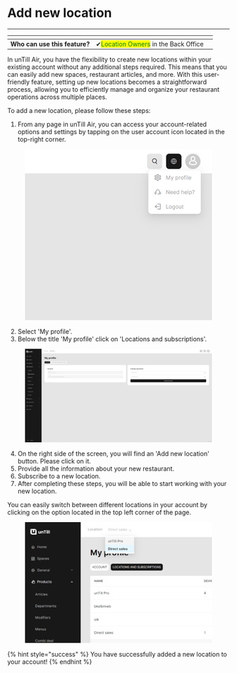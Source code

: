 # Add new location

***

<table data-card-size="large" data-view="cards"><thead><tr><th></th><th></th><th></th></tr></thead><tbody><tr><td><strong>Who can use this feature?</strong></td><td><span data-gb-custom-inline data-tag="emoji" data-code="2714">✔</span><mark style="color:green;">Location Owners</mark> in the Back Office</td><td></td></tr></tbody></table>

In unTill Air, you have the flexibility to create new locations within your existing account without any additional steps required. This means that you can easily add new spaces, restaurant articles, and more. With this user-friendly feature, setting up new locations becomes a straightforward process, allowing you to efficiently manage and organize your restaurant operations across multiple places.

To add a new location, please follow these steps:

1. From any page in unTill Air, you can access your account-related options and settings by tapping on the user account icon located in the top-right corner.

<figure><img src="../../images/Screenshot (14).png" alt="" width="551"><figcaption></figcaption></figure>

2. Select 'My profile'.
3. Below the title 'My profile' click on 'Locations and subscriptions'.

<figure><img src="../../images/Screenshot (15).png" alt=""><figcaption></figcaption></figure>

4. On the right side of the screen, you will find an 'Add new location' button. Please click on it.
5. Provide all the information about your new restaurant.
6. Subscribe to a new location.
7. After completing these steps, you will be able to start working with your new location.

You can easily switch between different locations in your account by clicking on the option located in the top left corner of the page.

<figure><img src="../../images/Screenshot (16).png" alt=""><figcaption></figcaption></figure>

{% hint style="success" %}
You have successfully added a new location to your account!
{% endhint %}
